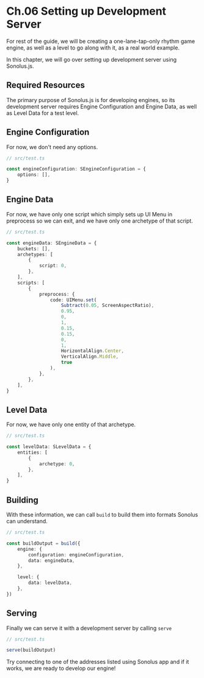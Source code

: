 # Ch.06 Setting up Development Server

For rest of the guide, we will be creating a one-lane-tap-only rhythm game engine, as well as a level to go along with it, as a real world example.

In this chapter, we will go over setting up development server using Sonolus.js.

## Required Resources

The primary purpose of Sonolus.js is for developing engines, so its development server requires Engine Configuration and Engine Data, as well as Level Data for a test level.

## Engine Configuration

For now, we don't need any options.

```ts
// src/test.ts

const engineConfiguration: SEngineConfiguration = {
    options: [],
}
```

## Engine Data

For now, we have only one script which simply sets up UI Menu in preprocess so we can exit, and we have only one archetype of that script.

```ts
// src/test.ts

const engineData: SEngineData = {
    buckets: [],
    archetypes: [
        {
            script: 0,
        },
    ],
    scripts: [
        {
            preprocess: {
                code: UIMenu.set(
                    Subtract(0.05, ScreenAspectRatio),
                    0.95,
                    0,
                    1,
                    0.15,
                    0.15,
                    0,
                    1,
                    HorizontalAlign.Center,
                    VerticalAlign.Middle,
                    true
                ),
            },
        },
    ],
}
```

## Level Data

For now, we have only one entity of that archetype.

```ts
// src/test.ts

const levelData: SLevelData = {
    entities: [
        {
            archetype: 0,
        },
    ],
}
```

## Building

With these information, we can call `build` to build them into formats Sonolus can understand.

```ts
// src/test.ts

const buildOutput = build({
    engine: {
        configuration: engineConfiguration,
        data: engineData,
    },

    level: {
        data: levelData,
    },
})
```

## Serving

Finally we can serve it with a development server by calling `serve`

```ts
// src/test.ts

serve(buildOutput)
```

Try connecting to one of the addresses listed using Sonolus app and if it works, we are ready to develop our engine!
